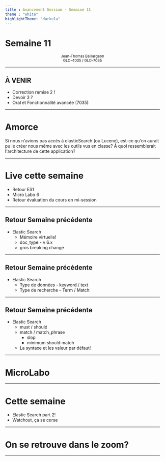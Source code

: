 ```yaml
---
title : Avancement Session - Semaine 11
theme : "white" 
highlightTheme: "darkula"
---
```


# Semaine 11

<small><div align=center>Jean-Thomas Baillargeon</small>   
<small>GLO-4035 / GLO-7035</small>  </div>

---

## À VENIR

* Correction remise 2 !
* Devoir 3 ? 
* Oral et Fonctionnalité avancée (7035)

---

# Amorce

Si nous n'avions pas accès à elasticSearch (ou Lucene), est-ce qu'on aurait pu le créer nous même avec les outils vus en classe?
À quoi ressemblerait l'architecture de cette application?

---

# Live cette semaine

* Retour ES1
* Micro Labo 6
* Retour évaluation du cours en mi-session

---

## Retour Semaine précédente
* Elastic Search
  * Mémoire virtuelle!
  * doc_type - v 6.x
  * gros breaking change

---

## Retour Semaine précédente
* Elastic Search
  * Type de données - keyword / text 
  * Type de recherche - Term / Match

---

## Retour Semaine précédente
* Elastic Search
  * must / should  
  * match / match_phrase
    * slop
    * minimum should match
  * La syntaxe et les valeur par défaut!

---

# MicroLabo

---

# Cette semaine

  * Elastic Search part 2!
  * Watchout, ça se corse

---

# On se retrouve dans le zoom?

---
